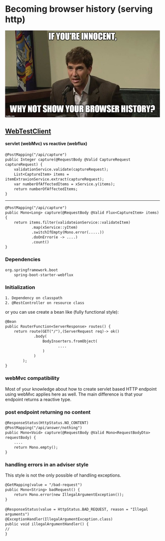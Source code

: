 # Becoming browser history (serving http)

![Test](history.jpeg)

## [WebTestClient](https://www.baeldung.com/spring-5-webclient)

#### servlet (webMvc) vs reactive (webflux)
    
    @PostMapping("/api/capture")
    public Integer capture(@RequestBody @Valid CaptureRequest captureRequest) {
        validationService.validate(captureRequest);
        List<CaptureItem> items = itemExtraxionService.extract(captureRequest);
        var numberOfAffectedItems = xService.y(items);
        return numberOfAffectedItems;
    }
-------------------------

    @PostMapping("/api/capture")
    public Mono<Long> capture(@RequestBody @Valid Flux<CaptureItem> items) {
        return items.filter(validateionService::validateItem)
                .map(xService::yItem)
                .switchIfEmpty(Mono.error(.....))
                .doOnError(e -> ....)
                .count()
    }

### Dependencies

    org.springframework.boot
        spring-boot-starter-webflux 

### Initialization

    1. Dependency on classpath
    2. @RestController on resource class

or you can use create a bean like (fully functional style):
   
    @Bean
    public RouterFunction<ServerResponse> routes() {
        return route(GET("/"),(ServerRequest req)-> ok()
                 .body(
                     BodyInserters.fromObject(
                            ....
                     )
                 )
            );
    }

### webMvc compatibility
Most of your knowledge about how to create servlet based HTTP endpoint using webMvc applies here as well.
The main difference is that your endpoint returns a reactive type. 

### post endpoint returning no content

    @ResponseStatus(HttpStatus.NO_CONTENT)
    @PostMapping("/api/answer/nothing")
    public Mono<Void> capture(@RequestBody @Valid Mono<RequestBodyDto> requestBody) {
        ....
        return Mono.empty();
    }
    
### handling errors in an adviser style
This style is not the only possible of handling exceptions.

    @GetMapping(value = "/bad-request")
    public Mono<String> badRequest() {
        return Mono.error(new IllegalArgumentException());
    }
    
    @ResponseStatus(value = HttpStatus.BAD_REQUEST, reason = "Illegal arguments")
    @ExceptionHandler(IllegalArgumentException.class)
    public void illegalArgumentHandler() {
    //
    }




[//]: # (reactive redis)

[//]: # (reactive mongo)

[//]: # (R2DBC)

[//]: # (hot publisher vs cold publisher https://projectreactor.io/docs/core/release/reference/#reactor.hotCold)

[//]: # (defer vs just)

[//]: # (pure functions and side effects)

